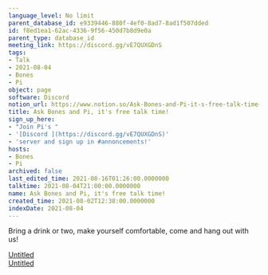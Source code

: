 ```yaml
---
language_level: No limit
parent_database_id: e9339446-880f-4ef0-8ad7-8ad1f507dded
id: f8ed1ea1-62ac-4336-9f56-450d7b8d9e0a
parent_type: database_id
meeting_link: https://discord.gg/vE7QUXGDnS
tags:
- Talk
- 2021-08-04
- Bones
- Pi
object: page
software: Discord
notion_url: https://www.notion.so/Ask-Bones-and-Pi-it-s-free-talk-time-f8ed1ea162ac43369f56450d7b8d9e0a
title: Ask Bones and Pi, it's free talk time!
sign_up_here:
- "Join Pi's "
- '[Discord ](https://discord.gg/vE7QUXGDnS)'
- 'server and sign up in #annoncements!'
hosts:
- Bones
- Pi
archived: false
last_edited_time: 2021-08-16T01:26:00.0000000
talktime: 2021-08-04T21:00:00.0000000
name: Ask Bones and Pi, it's free talk time!
created_time: 2021-08-02T12:38:00.0000000
indexDate: 2021-08-04
---
```


Bring a drink or two, make yourself comfortable, come and hang out with us!

[Untitled](https://www.notion.so/12c4a9e645d54aefa860b5f927a0b220)   
[Untitled](https://www.notion.so/482e61b02b9c4456b2b4fe86bb7544c6)   







